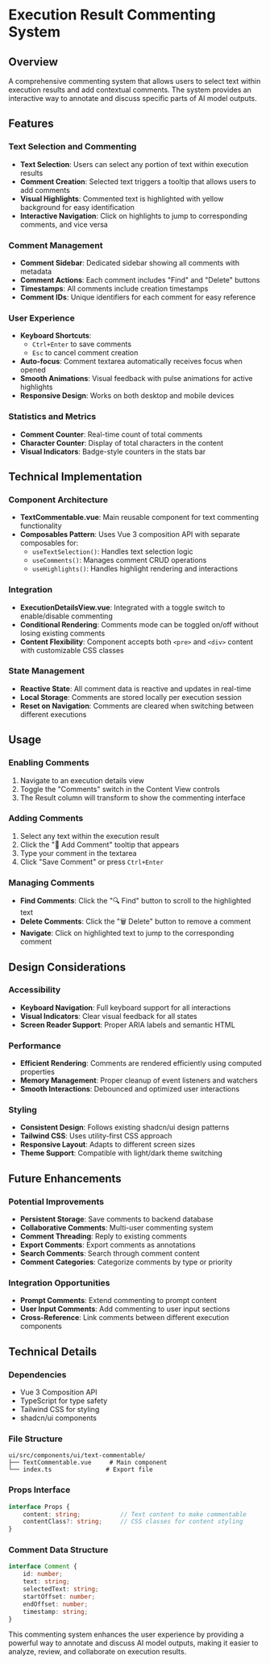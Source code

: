 # Execution Result Commenting System

## Overview
A comprehensive commenting system that allows users to select text within execution results and add contextual comments. The system provides an interactive way to annotate and discuss specific parts of AI model outputs.

## Features

### Text Selection and Commenting
- **Text Selection**: Users can select any portion of text within execution results
- **Comment Creation**: Selected text triggers a tooltip that allows users to add comments
- **Visual Highlights**: Commented text is highlighted with yellow background for easy identification
- **Interactive Navigation**: Click on highlights to jump to corresponding comments, and vice versa

### Comment Management
- **Comment Sidebar**: Dedicated sidebar showing all comments with metadata
- **Comment Actions**: Each comment includes "Find" and "Delete" buttons
- **Timestamps**: All comments include creation timestamps
- **Comment IDs**: Unique identifiers for each comment for easy reference

### User Experience
- **Keyboard Shortcuts**: 
  - `Ctrl+Enter` to save comments
  - `Esc` to cancel comment creation
- **Auto-focus**: Comment textarea automatically receives focus when opened
- **Smooth Animations**: Visual feedback with pulse animations for active highlights
- **Responsive Design**: Works on both desktop and mobile devices

### Statistics and Metrics
- **Comment Counter**: Real-time count of total comments
- **Character Counter**: Display of total characters in the content
- **Visual Indicators**: Badge-style counters in the stats bar

## Technical Implementation

### Component Architecture
- **TextCommentable.vue**: Main reusable component for text commenting functionality
- **Composables Pattern**: Uses Vue 3 composition API with separate composables for:
  - `useTextSelection()`: Handles text selection logic
  - `useComments()`: Manages comment CRUD operations
  - `useHighlights()`: Handles highlight rendering and interactions

### Integration
- **ExecutionDetailsView.vue**: Integrated with a toggle switch to enable/disable commenting
- **Conditional Rendering**: Comments mode can be toggled on/off without losing existing comments
- **Content Flexibility**: Component accepts both `<pre>` and `<div>` content with customizable CSS classes

### State Management
- **Reactive State**: All comment data is reactive and updates in real-time
- **Local Storage**: Comments are stored locally per execution session
- **Reset on Navigation**: Comments are cleared when switching between different executions

## Usage

### Enabling Comments
1. Navigate to an execution details view
2. Toggle the "Comments" switch in the Content View controls
3. The Result column will transform to show the commenting interface

### Adding Comments
1. Select any text within the execution result
2. Click the "💬 Add Comment" tooltip that appears
3. Type your comment in the textarea
4. Click "Save Comment" or press `Ctrl+Enter`

### Managing Comments
- **Find Comments**: Click the "🔍 Find" button to scroll to the highlighted text
- **Delete Comments**: Click the "🗑️ Delete" button to remove a comment
- **Navigate**: Click on highlighted text to jump to the corresponding comment

## Design Considerations

### Accessibility
- **Keyboard Navigation**: Full keyboard support for all interactions
- **Visual Indicators**: Clear visual feedback for all states
- **Screen Reader Support**: Proper ARIA labels and semantic HTML

### Performance
- **Efficient Rendering**: Comments are rendered efficiently using computed properties
- **Memory Management**: Proper cleanup of event listeners and watchers
- **Smooth Interactions**: Debounced and optimized user interactions

### Styling
- **Consistent Design**: Follows existing shadcn/ui design patterns
- **Tailwind CSS**: Uses utility-first CSS approach
- **Responsive Layout**: Adapts to different screen sizes
- **Theme Support**: Compatible with light/dark theme switching

## Future Enhancements

### Potential Improvements
- **Persistent Storage**: Save comments to backend database
- **Collaborative Comments**: Multi-user commenting system
- **Comment Threading**: Reply to existing comments
- **Export Comments**: Export comments as annotations
- **Search Comments**: Search through comment content
- **Comment Categories**: Categorize comments by type or priority

### Integration Opportunities
- **Prompt Comments**: Extend commenting to prompt content
- **User Input Comments**: Add commenting to user input sections
- **Cross-Reference**: Link comments between different execution components

## Technical Details

### Dependencies
- Vue 3 Composition API
- TypeScript for type safety
- Tailwind CSS for styling
- shadcn/ui components

### File Structure
```
ui/src/components/ui/text-commentable/
├── TextCommentable.vue     # Main component
└── index.ts               # Export file
```

### Props Interface
```typescript
interface Props {
    content: string;           // Text content to make commentable
    contentClass?: string;     // CSS classes for content styling
}
```

### Comment Data Structure
```typescript
interface Comment {
    id: number;
    text: string;
    selectedText: string;
    startOffset: number;
    endOffset: number;
    timestamp: string;
}
```

This commenting system enhances the user experience by providing a powerful way to annotate and discuss AI model outputs, making it easier to analyze, review, and collaborate on execution results.
